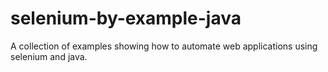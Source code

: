 # selenium-by-example-java
A collection of examples showing how to automate web applications using selenium and java.
 
